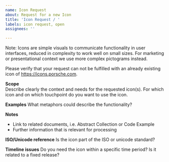 ```yaml
---
name: Icon Request
about: Request for a new Icon
title: 'Icon Request / '
labels: icon request, open
assignees: ''

---
```


Note: 
Icons are simple visuals to communicate functionality in user interfaces, reduced in complexity to work well on small sizes. 
For marketing or presentational context we use more complex pictograms instead.

Please verify that your request can not be fulfilled with an already existing icon of https://icons.porsche.com.

**Scope**  
Describe clearly the context and needs for the requested icon(s).
For which icon and on which touchpoint do you want to use the icon.

**Examples**
What metaphors could describe the functionality?

**Notes**  
- Link to related documents, i.e. Abstract Collection or Code Example
- Further information that is relevant for processing

**ISO/Unicode reference**
Is the icon part of the ISO or unicode standard?

**Timeline issues**
Do you need the icon within a specific time period? Is it related to a fixed release?
